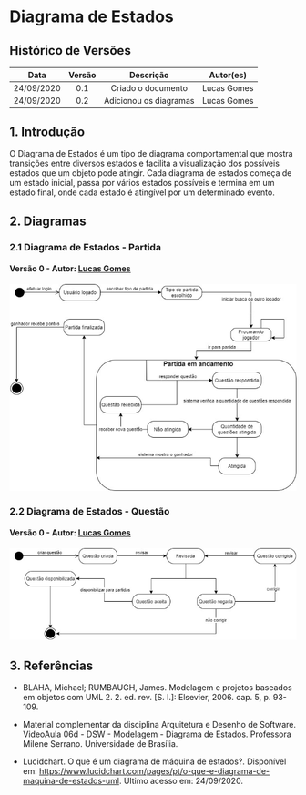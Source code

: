 # Diagrama de Estados

## Histórico de Versões

|   Data   | Versão |           Descrição           |             Autor(es)              |
|:--------:|:------:|:-----------------------------:|:----------------------------------:|
| 24/09/2020 | 0.1 | Criado o documento | Lucas Gomes |
| 24/09/2020 | 0.2 | Adicionou os diagramas | Lucas Gomes |

## 1. Introdução
O Diagrama de Estados é um tipo de diagrama comportamental que mostra transições entre diversos estados e facilita a visualização dos possíveis estados que um objeto pode atingir. Cada diagrama de estados começa de um estado inicial, passa por vários estados possíveis e termina em um estado final, onde cada estado é atingível por um determinado evento.

## 2. Diagramas

### 2.1 Diagrama de Estados - Partida

#### Versão 0 - Autor: [Lucas Gomes](https://github.com/lucasgomesgs0)
![DiagramaEstadosPartida](../../img/diagramas/diagrama_de_estados_partida.jpg)

### 2.2 Diagrama de Estados - Questão

#### Versão 0 - Autor: [Lucas Gomes](https://github.com/lucasgomesgs0)
![DiagramaEstadosQuestao](../../img/diagramas/diagrama_de_estados_questao.jpg)


## 3. Referências
- BLAHA, Michael; RUMBAUGH, James. Modelagem e projetos baseados em objetos com UML 2. 2. ed. rev. [S. l.]: Elsevier, 2006. cap. 5, p. 93-109.

- Material complementar da disciplina Arquitetura e Desenho de Software. VideoAula 06d - DSW - Modelagem - Diagrama de Estados. Professora Milene Serrano. Universidade de Brasília.

- Lucidchart. O que é um diagrama de máquina de estados?. Disponível em: <https://www.lucidchart.com/pages/pt/o-que-e-diagrama-de-maquina-de-estados-uml>. Último acesso em: 24/09/2020.